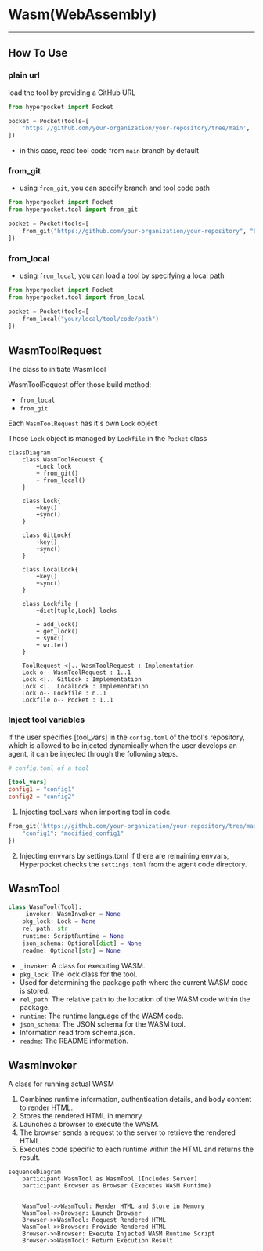 # Wasm(WebAssembly)

---

## How To Use

### plain url

load the tool by providing a GitHub URL

```python
from hyperpocket import Pocket

pocket = Pocket(tools=[
    'https://github.com/your-organization/your-repository/tree/main',
])
```

- in this case, read tool code from `main` branch by default

### from_git

- using `from_git`, you can specify branch and tool code path

```python
from hyperpocket import Pocket
from hyperpocket.tool import from_git

pocket = Pocket(tools=[
    from_git("https://github.com/your-organization/your-repository", "branch-name", "your/tool/code/path"),
])
```

### from_local

- using `from_local`, you can load a tool by specifying a local path

```python
from hyperpocket import Pocket
from hyperpocket.tool import from_local

pocket = Pocket(tools=[
    from_local("your/local/tool/code/path")
])
```

## WasmToolRequest

The class to initiate WasmTool

WasmToolRequest offer those build method:

- `from_local`
- `from_git`

Each `WasmToolRequest` has it's own `Lock` object

Those `Lock` object is managed by `Lockfile` in the `Pocket` class

```mermaid
classDiagram
    class WasmToolRequest {
        +Lock lock
        + from_git()
        + from_local()
    }

    class Lock{
        +key()
        +sync()
    }

    class GitLock{
        +key()
        +sync()
    }

    class LocalLock{
        +key()
        +sync()
    }

    class Lockfile {
        +dict[tuple,Lock] locks

        + add_lock()
        + get_lock()
        + sync()
        + write()
    }

    ToolRequest <|.. WasmToolRequest : Implementation
    Lock o-- WasmToolRequest : 1..1
    Lock <|.. GitLock : Implementation
    Lock <|.. LocalLock : Implementation
    Lock o-- Lockfile : n..1
    Lockfile o-- Pocket : 1..1
```

### Inject tool variables

If the user specifies [tool_vars] in the `config.toml` of the tool's repository, which is allowed to be injected dynamically when the user develops an agent, it can be injected through the following steps.

```toml
# config.toml of a tool

[tool_vars]
config1 = "config1"
config2 = "config2"
```

1. Injecting tool_vars when importing tool in code.

```python
from_git('https://github.com/your-organization/your-repository/tree/main',tool_vars = {
    "config1": "modified_config1"
})
```

2. Injecting envvars by settings.toml
   If there are remaining envvars, Hyperpocket checks the `settings.toml` from the agent code directory.

## WasmTool

```python
class WasmTool(Tool):
    _invoker: WasmInvoker = None
    pkg_lock: Lock = None
    rel_path: str
    runtime: ScriptRuntime = None
    json_schema: Optional[dict] = None
    readme: Optional[str] = None
```

- `_invoker`: A class for executing WASM.
- `pkg_lock`: The lock class for the tool.
- Used for determining the package path where the current WASM code is stored.
- `rel_path`: The relative path to the location of the WASM code within the package.
- `runtime`: The runtime language of the WASM code.
- `json_schema`: The JSON schema for the WASM tool.
- Information read from schema.json.
- `readme`: The README information.

## WasmInvoker

A class for running actual WASM

1. Combines runtime information, authentication details, and body content to render HTML.
2. Stores the rendered HTML in memory.
3. Launches a browser to execute the WASM.
4. The browser sends a request to the server to retrieve the rendered HTML.
5. Executes code specific to each runtime within the HTML and returns the result.

```mermaid
sequenceDiagram
    participant WasmTool as WasmTool (Includes Server)
    participant Browser as Browser (Executes WASM Runtime)


    WasmTool->>WasmTool: Render HTML and Store in Memory
    WasmTool->>Browser: Launch Browser
    Browser->>WasmTool: Request Rendered HTML
    WasmTool->>Browser: Provide Rendered HTML
    Browser->>Browser: Execute Injected WASM Runtime Script
    Browser->>WasmTool: Return Execution Result
```
